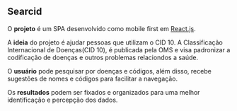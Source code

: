 ## Searcid

O **projeto** é um SPA desenvolvido como mobile first em [React.js](http://www.reactjs.org).

A **ideia** do projeto é ajudar pessoas que utilizam o CID 10. A Classificação Internacional de Doenças(CID 10), é publicada pela OMS e visa padronizar a codificação de doenças e outros problemas relaciondos a saúde.

O **usuário** pode pesquisar por doenças e códigos, além disso, recebe sugestões de nomes e códigos para facilitar a navegação.

Os **resultados** podem ser fixados e organizados para uma melhor identificação e percepção dos dados.


